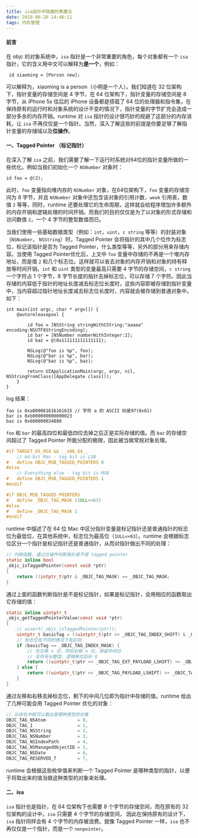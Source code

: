 ```yaml
---
title: isa指针中隐藏的黑魔法
date: 2018-06-26 14:46:11
tags: 内存管理
---
```


#### 前言

在 objc 的对象系统中，`isa` 指针是一个非常重要的角色，每个对象都有一个 `isa` 指针，它的含义用中文可以解释为**是一个**，例如：

```objc
 id xiaoming = [Person new];
```

可以解释为，xiaoming is a person（小明是一个人）。我们知道在 32 位架构下，指针变量的存储空间是 4 字节，在 64 位架构下，指针变量的存储空间是 8 字节，从 iPhone 5s 往后的 iPhone 设备都是搭载了 64 位的处理器和指令集，在保持原有的运行时和对象系统的设计不变的情况下，指针变量的字节扩充会造成一部分多余的内存开销。runtime 对 `isa` 指针的设计很巧妙的规避了这部分的内存消耗，让 `isa` 不再仅仅是一个指针。当然，深入了解这些的前提是你要足够了解指针变量的存储域以及**位操作**。

#### 一、Tagged Pointer （标记指针）

在深入了解 `isa` 之前，我们需要了解一下运行时系统对64位的指针变量所做的一些优化。例如当我们初始化一个 `NSNumber` 对象时：

```objc
id foo = @(2);
```

此时，`foo` 变量指向堆内存的 `NSNumber` 对象，在64位架构下，`foo` 变量的存储空间为 8 字节，并且 `NSNumber`  对象中还包含该对象的引用计数，`weak` 引用表，数值 `2` 等等，同时，runtime 还要处理它的生命周期，这样就会给程序增加许多额外的内存开销和逻辑处理的时间开销。而我们的目的仅仅是为了以对象的形式存储和访问数值 `2`，一个 4 字节的整型数值而已。

当我们使用一些基础数据类型（例如：`int`，`uint`，`c string` 等等）的封装对象（`NSNumber`， `NSString`）时，Tagged Pointer 会将指针的其中几个位作为标志位，标记该指针是否为 Tagged Pointer，什么类型等等，另外的部分用来存储内容。当使用 Tagged Pointer优化后，上文中  `foo` 变量中存储的不再是一个堆内存地址，而是值 `2` 和几个标志位。这样就可以省去对象的内存开销和对象的持有释放等时间开销。`int` 和 `uint`  类型的变量最高只需要 4 字节的存储空间，`c string` 一个字符占 1 个字节，8 字节长度的指针去掉标志位，可以存储 7 个字符。因此当存储的内容低于指针的地址长度减去标志位长度时，这些内容即被存储到指针变量中，当内容超过指针地址长度减去标志位长度时，内容就会被存储到普通对象中。如下：

```objc
int main(int argc, char * argv[]) {
    @autoreleasepool {
        
        id foo = [NSString stringWithCString:"aaaaa" encoding:NSUTF8StringEncoding];
        id bar = [NSNumber numberWithInteger:2];
        id baz = @(0x111111111111111);
        
        NSLog(@"foo is %p", foo);
        NSLog(@"bar is %p", bar);
        NSLog(@"baz is %p", baz);
        
        return UIApplicationMain(argc, argv, nil, NSStringFromClass([AppDelegate class]));
    }
}
```

log 结果：

```objc
foo is 0xa000061616161615 // 字符 a 的 ASCII 码是97(0x61)
bar is 0xb000000000000023
baz is 0x600000034880
```

`foo` 和 `bar` 的最高四位和最低四位去掉之后正是实际存储的值。而 `baz` 的存储空间超过了 Tagged Pointer 所能分配的极限，因此被当做常规对象处理。

```c
#if TARGET_OS_OSX && __x86_64__
    // 64-bit Mac - tag bit is LSB
#   define OBJC_MSB_TAGGED_POINTERS 0
#else
    // Everything else - tag bit is MSB
#   define OBJC_MSB_TAGGED_POINTERS 1
#endif

#if OBJC_MSB_TAGGED_POINTERS
#   define _OBJC_TAG_MASK (1ULL<<63)
#else
#   define _OBJC_TAG_MASK 1
#endif
```

runtime 中描述了在 64 位 Mac 中区分指针变量是标记指针还是普通指针的标志位为最低位，在其他系统中，标志位为最高位（`1ULL<<63`）。runtime 会根据标志位区分一个指针是标记指针还是普通指针，从而对指针做出不同的处理：

```c
// 内联函数，通过位操作判断指针是不是 tagged pointer
static inline bool 
_objc_isTaggedPointer(const void *ptr) 
{
    return ((intptr_t)ptr & _OBJC_TAG_MASK) == _OBJC_TAG_MASK;
}
```

通过上面的函数判断指针是不是标记指针，如果是标记指针，会用相应的函数取出它存储的值：

```c
static inline uintptr_t
_objc_getTaggedPointerValue(const void *ptr) 
{
    // assert(_objc_isTaggedPointer(ptr));
    uintptr_t basicTag = ((uintptr_t)ptr >> _OBJC_TAG_INDEX_SHIFT) & _OBJC_TAG_INDEX_MASK;
    // 标志位在不同的情况下有区别
    if (basicTag == _OBJC_TAG_INDEX_MASK) {
        // 先左移 n 位，然后右移 n 位，保留中间位
        // 无符号长整型，逻辑移位后补 0
        return ((uintptr_t)ptr << _OBJC_TAG_EXT_PAYLOAD_LSHIFT) >> _OBJC_TAG_EXT_PAYLOAD_RSHIFT;
    } else {
        return ((uintptr_t)ptr << _OBJC_TAG_PAYLOAD_LSHIFT) >> _OBJC_TAG_PAYLOAD_RSHIFT;
    }
}
```

通过左移和右移去掉标志位，剩下的中间几位即为指针中存储的值。runtime 给出了几种可能会用 Tagged Pointer 优化的对象：

```c
// 从命名中就可以看出是哪种类型的对象
OBJC_TAG_NSAtom            = 0, 
OBJC_TAG_1                 = 1, 
OBJC_TAG_NSString          = 2, 
OBJC_TAG_NSNumber          = 3, 
OBJC_TAG_NSIndexPath       = 4, 
OBJC_TAG_NSManagedObjectID = 5, 
OBJC_TAG_NSDate            = 6, 
OBJC_TAG_RESERVED_7        = 7, 
```

runtime 会根据这些枚举值来判断一个 Tagged Pointer 是哪种类型的指针，以便于将取出来的值当做这种类型的对象来处理。

#### 二、isa

`isa` 指针也是指针，在 64 位架构下也需要 8 个字节的存储空间，而在原有的 32 位架构的设计中，`isa` 只需要 4 个字节的存储空间， 因此在保持原有的设计下，`isa` 指针同样会有 4 个字节的内存被浪费。就像 Tagged Pointer 一样，`isa` 也不再仅仅是一个指针，而是一个 `nonpointer`。

